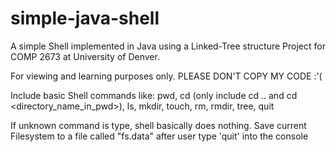 # simple-java-shell
A simple Shell implemented in Java using a Linked-Tree structure
Project for COMP 2673 at University of Denver.

For viewing and learning purposes only. PLEASE DON'T COPY MY CODE :'(

Include basic Shell commands like:
	pwd,
	cd (only include cd .. and cd <directory_name_in_pwd>),
	ls,
	mkdir,
	touch,
	rm,
	rmdir,
	tree,
	quit
	
If unknown command is type, shell basically does nothing.
Save current Filesystem to a file called "fs.data" after user type 'quit' into the console
